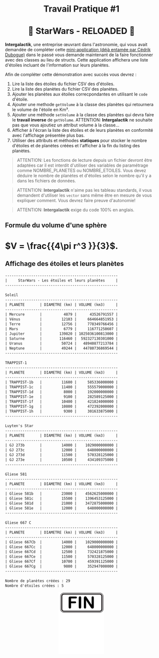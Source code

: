 <h1 align="Center">Travail Pratique #1</h1>
<h1 align="Center">🌟 StarWars - RELOADED 🌟</h1>

**Intergalactik**, une entreprise œuvrant dans l'astronomie, qui vous avait demandée de compléter cette [mini-application (déjà entamée par Cédrik Dubogue)](./_bin/starwars.zip) dans le passé vous demande maintenant de la faire fonctionner avec des classes au lieu de structs. Cette application affichera une liste d'étoiles incluant de l'information sur leurs planètes.

Afin de compléter cette démonstration avec succès vous devrez :

1. Lire la liste des étoiles du fichier CSV des d'étoiles.
2. Lire la liste des planètes du fichier CSV des planètes.
3. Ajouter les planètes aux étoiles correcpondantes en utilisant le `code` d'étoile.
4. Ajouter une methode `getVolume` à la classe des planètes qui retournera le volume de l'étoile en Km³.
5. Ajouter une méthode `setVolume` à la classe des planètes qui devra faire le **travail inverse** de `getVolume`.
   ATTENTION: **Intergalactik** ne souhaite pas que vous ajoutiez un attribut volume à la classe...
6. Afficher à l'écran la liste des étoiles et de leurs planètes en conformité avec l'affichage présentée plus bas.
7. Utiliser des attributs et méthodes **statiques** pour stocker le nombre d'étoiles et de planètes créées et l'afficher à la fin du listing des planètes.

> ATTENTION: Les fonctions de lecture depuis un fichier devront être adaptées car il est interdit d'utiliser des variables de paramétrage comme NOMBRE_PLANETES ou NOMBRE_ETOILES. Vous devez déduire le nombre de planètes et d'étoiles selon le nombre qu'il y a dans les fichiers de données.

> ATTENTION: **Intergalactik** n'aime pas les tableau standards, il vous demandent d'utiliser les `vector` sans même être en mesure de vous expliquer comment. Vous devrez faire preuve d'autonomie!

> ATTENTION: **Intergalactik** exige du code 100% en anglais.

## Formule du volume d'une sphère

# $V = \frac{{4\pi r^3 }}{3}$.

## Affichage des étoiles et leurs planètes

```plaintext
----------------------------------------------------
|     StarWars - Les étoiles et leurs planètes     |
----------------------------------------------------

Soleil
----------------------------------------------------
| PLANETE       | DIAMETRE (km) | VOLUME (km3)     |
----------------------------------------------------
| Mercure       |          4879 |      43526791557 |
| Vénus         |         12103 |     664664851953 |
| Terre         |         12756 |     778349766456 |
| Mars          |          6779 |     116771258607 |
| Jupiter       |        139820 | 1025036100813000 |
| Saturne       |        116460 |  592327130301000 |
| Uranus        |         50724 |   48940877213784 |
| Neptune       |         49244 |   44780736869544 |
----------------------------------------------------

TRAPPIST-1
----------------------------------------------------
| PLANETE       | DIAMETRE (km) | VOLUME (km3)     |
----------------------------------------------------
| TRAPPIST-1b   |         11600 |     585336000000 |
| TRAPPIST-1c   |         11400 |     555579000000 |
| TRAPPIST-1d   |          8000 |     192000000000 |
| TRAPPIST-1e   |          9100 |     282589125000 |
| TRAPPIST-1f   |         10400 |     421824000000 |
| TRAPPIST-1g   |         10800 |     472392000000 |
| TRAPPIST-1h   |          9300 |     301633875000 |
----------------------------------------------------

Luyten's Star
----------------------------------------------------
| PLANETE       | DIAMETRE (km) | VOLUME (km3)     |
----------------------------------------------------
| GJ 273b       |         14000 |    1029000000000 |
| GJ 273c       |         12000 |     648000000000 |
| GJ 273d       |         11500 |     570328125000 |
| GJ 273e       |         10500 |     434109375000 |
----------------------------------------------------

Gliese 581
----------------------------------------------------
| PLANETE       | DIAMETRE (km) | VOLUME (km3)     |
----------------------------------------------------
| Gliese 581b   |         23000 |    4562625000000 |
| Gliese 581c   |         15500 |    1396453125000 |
| Gliese 581d   |         21000 |    3472875000000 |
| Gliese 581e   |         12000 |     648000000000 |
----------------------------------------------------

Gliese 667 C
----------------------------------------------------
| PLANETE       | DIAMETRE (km) | VOLUME (km3)     |
----------------------------------------------------
| Gliese 667Cb  |         14000 |    1029000000000 |
| Gliese 667Cc  |         12000 |     648000000000 |
| Gliese 667Cd  |         12500 |     732421875000 |
| Gliese 667Ce  |         11500 |     570328125000 |
| Gliese 667Cf  |         10700 |     459391125000 |
| Gliese 667Cg  |          9800 |     352947000000 |
----------------------------------------------------

Nombre de planètes créées : 29
Nombre d'étoiles créées : 5
```

<p align="Center"><img src="./images/end.png" alt="drawing" width="150"/></p>
